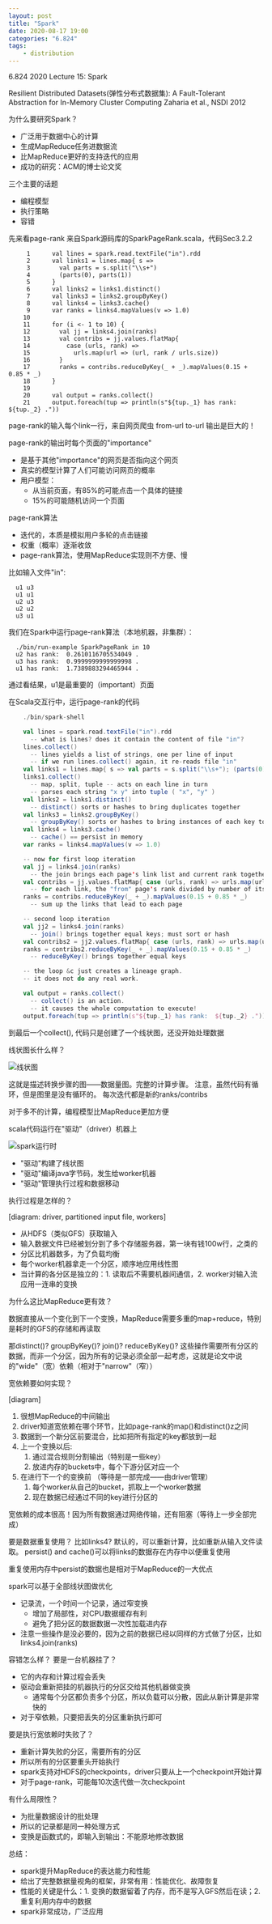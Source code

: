 ```yaml
---
layout: post
title: "Spark"
date: 2020-08-17 19:00
categories: "6.824"
tags:
    - distribution
---
```


6.824 2020 Lecture 15: Spark

Resilient Distributed Datasets(弹性分布式数据集): A Fault-Tolerant Abstraction for
In-Memory Cluster Computing Zaharia et al., NSDI 2012

为什么要研究Spark？
- 广泛用于数据中心的计算
- 生成MapReduce任务进数据流
- 比MapReduce更好的支持迭代的应用
- 成功的研究：ACM的博士论文奖
        
三个主要的话题
- 编程模型
- 执行策略
- 容错

先来看page-rank
来自Spark源码库的SparkPageRank.scala，代码Sec3.2.2

```text
     1      val lines = spark.read.textFile("in").rdd
     2      val links1 = lines.map{ s =>
     3        val parts = s.split("\\s+")
     4        (parts(0), parts(1))
     5      }
     6      val links2 = links1.distinct()
     7      val links3 = links2.groupByKey()
     8      val links4 = links3.cache()
     9      var ranks = links4.mapValues(v => 1.0)
    10  
    11      for (i <- 1 to 10) {
    12        val jj = links4.join(ranks)
    13        val contribs = jj.values.flatMap{
    14          case (urls, rank) =>
    15            urls.map(url => (url, rank / urls.size))
    16        }
    17        ranks = contribs.reduceByKey(_ + _).mapValues(0.15 + 0.85 * _)
    18      }
    19  
    20      val output = ranks.collect()
    21      output.foreach(tup => println(s"${tup._1} has rank:  ${tup._2} ."))
```
page-rank的输入每个link一行，来自网页爬虫
from-url to-url
输出是巨大的！

page-rank的输出时每个页面的"importance"
- 是基于其他"importance"的网页是否指向这个网页
- 真实的模型计算了人们可能访问网页的概率
- 用户模型：
    - 从当前页面，有85%的可能点击一个具体的链接
    - 15%的可能随机访问一个页面

page-rank算法
- 迭代的，本质是模拟用户多轮的点击链接
- 权重（概率）逐渐收敛
- page-rank算法，使用MapReduce实现则不方便、慢

比如输入文件"in":
```text
  u1 u3
  u1 u1
  u2 u3
  u2 u2
  u3 u1
```

我们在Spark中运行page-rank算法（本地机器，非集群）：
```text
  ./bin/run-example SparkPageRank in 10
  u2 has rank:  0.2610116705534049 .
  u3 has rank:  0.9999999999999998 .
  u1 has rank:  1.7389883294465944 .
```

通过看结果，u1是最重要的（important）页面

在Scala交互行中，运行page-rank的代码
```scala
    ./bin/spark-shell

    val lines = spark.read.textFile("in").rdd
      -- what is lines? does it contain the content of file "in"?
    lines.collect()
      -- lines yields a list of strings, one per line of input
      -- if we run lines.collect() again, it re-reads file "in"
    val links1 = lines.map{ s => val parts = s.split("\\s+"); (parts(0), parts(1)) }
    links1.collect()
      -- map, split, tuple -- acts on each line in turn
      -- parses each string "x y" into tuple ( "x", "y" )
    val links2 = links1.distinct()
      -- distinct() sorts or hashes to bring duplicates together
    val links3 = links2.groupByKey()
      -- groupByKey() sorts or hashes to bring instances of each key together
    val links4 = links3.cache()
      -- cache() == persist in memory
    var ranks = links4.mapValues(v => 1.0)

    -- now for first loop iteration
    val jj = links4.join(ranks)
      -- the join brings each page's link list and current rank together
    val contribs = jj.values.flatMap{ case (urls, rank) => urls.map(url => (url, rank / urls.size)) }
      -- for each link, the "from" page's rank divided by number of its links
    ranks = contribs.reduceByKey(_ + _).mapValues(0.15 + 0.85 * _)
      -- sum up the links that lead to each page

    -- second loop iteration
    val jj2 = links4.join(ranks)
      -- join() brings together equal keys; must sort or hash
    val contribs2 = jj2.values.flatMap{ case (urls, rank) => urls.map(url => (url, rank / urls.size)) }
    ranks = contribs2.reduceByKey(_ + _).mapValues(0.15 + 0.85 * _)
      -- reduceByKey() brings together equal keys

    -- the loop &c just creates a lineage graph.
    -- it does not do any real work.

    val output = ranks.collect()
      -- collect() is an action.
      -- it causes the whole computation to execute!
    output.foreach(tup => println(s"${tup._1} has rank:  ${tup._2} ."))
```
到最后一个collect(), 代码只是创建了一个线状图，还没开始处理数据

线状图长什么样？

![线状图](/pic/202008/2020-08-17-19.09.42.png)

这就是描述转换步骤的图——数据量图。完整的计算步骤。
注意，虽然代码有循环，但是图里是没有循环的。
每次迭代都是新的ranks/contribs

对于多不的计算，编程模型比MapReduce更加方便


scala代码运行在"驱动"（driver）机器上

![spark运行时](/pic/202008/2020-08-17-19.15.32.png)

- "驱动"构建了线状图
- "驱动"编译java字节码，发生给worker机器
- "驱动"管理执行过程和数据移动

执行过程是怎样的？

  [diagram: driver, partitioned input file, workers]

- 从HDFS（类似GFS）获取输入
- 输入数据文件已经被划分到了多个存储服务器，第一块有钱100w行，之类的
- 分区比机器数多，为了负载均衡
- 每个worker机器拿走一个分区，顺序地应用线性图
- 当计算的各分区是独立的：1. 读取后不需要机器间通信，2. worker对输入流应用一连串的变换

为什么这比MapReduce更有效？

数据直接从一个变化到下一个变换，MapReduce需要多重的map+reduce，特别是耗时的GFS的存储和再读取

那distinct()? groupByKey()? join()? reduceByKey()?
这些操作需要所有分区的数据，而非一个分区，因为所有的记录必须全部一起考虑，这就是论文中说的"wide"（宽）依赖（相对于"narrow"（窄））

宽依赖要如何实现？

  [diagram]

1. 很想MapReduce的中间输出
2. driver知道宽依赖在哪个环节，比如page-rank的map()和distinct()z之间
3. 数据到一个新分区前要混合，比如把所有指定的key都放到一起
4. 上一个变换以后:
    1. 通过混合规则分割输出（特别是一些key）
    2. 放进内存的buckets中，每个下游分区对应一个
5. 在进行下一个的变换前
    （等待是一部完成——由driver管理）
    1. 每个worker从自己的bucket，抓取上一个worker数据
    2. 现在数据已经通过不同的key进行分区的

宽依赖的成本很高！因为所有数据通过网络传输，还有阻塞（等待上一步全部完成）

要是数据重复使用？
比如links4?
默认的，可以重新计算，比如重新从输入文件读取。
persist() and cache()可以将links的数据存在内存中以便重复使用

重复使用内存中persist的数据也是相对于MapReduce的一大优点

spark可以基于全部线状图做优化
- 记录流，一个时间一个记录，通过窄变换
    - 增加了局部性，对CPU数据缓存有利
    - 避免了把分区的数据数据一次性加载进内存
- 注意一些操作是没必要的，因为之前的数据已经以同样的方式做了分区，比如links4.join(ranks)

容错怎么样？
要是一台机器挂了？
- 它的内存和计算过程会丢失
- 驱动会重新把挂的机器执行的分区交给其他机器做变换
    - 通常每个分区都负责多个分区，所以负载可以分散，因此从新计算是非常快的
- 对于窄依赖，只要把丢失的分区重新执行即可

要是执行宽依赖时失败了？
- 重新计算失败的分区，需要所有的分区
- 所以所有的分区要重头开始执行
- spark支持对HDFS的checkpoints，driver只要从上一个checkpoint开始计算
- 对于page-rank，可能每10次迭代做一次checkpoint

有什么局限性？
- 为批量数据设计的批处理
- 所以的记录都是同一种处理方式
- 变换是函数式的，即输入到输出：不能原地修改数据

总结：
- spark提升MapReduce的表达能力和性能
- 给出了完整数据量视角的框架，非常有用：性能优化、故障恢复
- 性能的关键是什么：1. 变换的数据留着了内存，而不是写入GFS然后在读；2. 重复利用内存中的数据
- spark非常成功，广泛应用

    





























